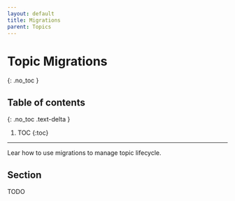 ```yaml
---
layout: default
title: Migrations
parent: Topics
---
```


# Topic Migrations
{: .no_toc }

## Table of contents
{: .no_toc .text-delta }

1. TOC
{:toc}

---

Lear how to use migrations to manage topic lifecycle.

## Section

TODO